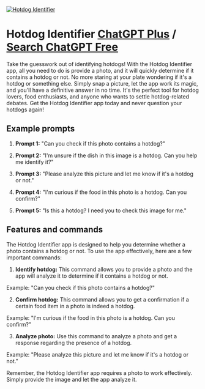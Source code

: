 
[![Hotdog Identifier](https://files.oaiusercontent.com/file-AT7W5LXyytRKKdF2abjt1Ms7?se=2123-10-17T00%3A37%3A31Z&sp=r&sv=2021-08-06&sr=b&rscc=max-age%3D31536000%2C%20immutable&rscd=attachment%3B%20filename%3D92d54af8-6ba8-4199-8b05-219c08e3fafe.png&sig=Yf3XFhsIImGHGHSGNGQJMuhu1vofpeoJfvouPle17OI%3D)](https://chat.openai.com/g/g-XJY7ZvTft-hotdog-identifier)

# Hotdog Identifier [ChatGPT Plus](https://chat.openai.com/g/g-XJY7ZvTft-hotdog-identifier) / [Search ChatGPT Free](https://gptcall.net/index.html#/?search=Hotdog%20Identifier)

Take the guesswork out of identifying hotdogs! With the Hotdog Identifier app, all you need to do is provide a photo, and it will quickly determine if it contains a hotdog or not. No more staring at your plate wondering if it's a hotdog or something else. Simply snap a picture, let the app work its magic, and you'll have a definitive answer in no time. It's the perfect tool for hotdog lovers, food enthusiasts, and anyone who wants to settle hotdog-related debates. Get the Hotdog Identifier app today and never question your hotdogs again!

## Example prompts

1. **Prompt 1:** "Can you check if this photo contains a hotdog?"

2. **Prompt 2:** "I'm unsure if the dish in this image is a hotdog. Can you help me identify it?"

3. **Prompt 3:** "Please analyze this picture and let me know if it's a hotdog or not."

4. **Prompt 4:** "I'm curious if the food in this photo is a hotdog. Can you confirm?"

5. **Prompt 5:** "Is this a hotdog? I need you to check this image for me."


## Features and commands

The Hotdog Identifier app is designed to help you determine whether a photo contains a hotdog or not. To use the app effectively, here are a few important commands:

1. **Identify hotdog:** This command allows you to provide a photo and the app will analyze it to determine if it contains a hotdog or not.

Example: "Can you check if this photo contains a hotdog?"

2. **Confirm hotdog:** This command allows you to get a confirmation if a certain food item in a photo is indeed a hotdog.

Example: "I'm curious if the food in this photo is a hotdog. Can you confirm?"

3. **Analyze photo:** Use this command to analyze a photo and get a response regarding the presence of a hotdog.

Example: "Please analyze this picture and let me know if it's a hotdog or not."

Remember, the Hotdog Identifier app requires a photo to work effectively. Simply provide the image and let the app analyze it.


